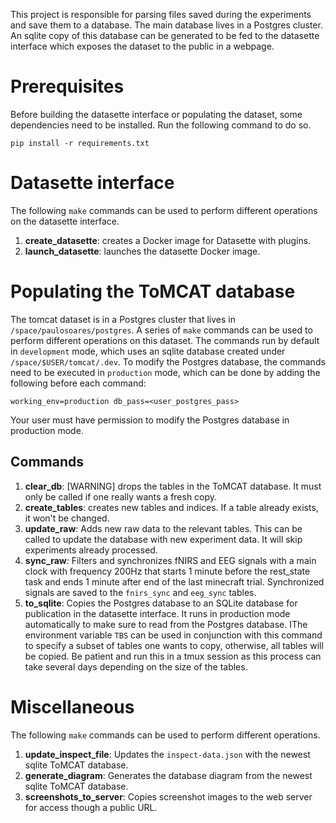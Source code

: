 This project is responsible for parsing files saved during the experiments and save them to a database. The main database lives in a Postgres cluster. An sqlite copy of this database can be generated to be fed to the datasette interface which exposes the dataset to the public in a webpage.

# Prerequisites
Before building the datasette interface or populating the dataset, some dependencies need to be installed. Run the following command to do so.
```
pip install -r requirements.txt
```

# Datasette interface

The following `make` commands can be used to perform different operations on the datasette interface.
1. **create_datasette**: creates a Docker image for Datasette with plugins.
2. **launch_datasette**: launches the datasette Docker image.

# Populating the ToMCAT database

The tomcat dataset is in a Postgres cluster that lives in `/space/paulosoares/postgres`. A series of `make` commands can be used to perform different operations on this dataset. The commands run by default in `development` mode, which uses an sqlite database created under `/space/$USER/tomcat/.dev`. To modify the Postgres database, the commands need to be executed in `production` mode, which can be done by adding the following before each command:
```
working_env=production db_pass=<user_postgres_pass>
```
Your user must have permission to modify the Postgres database in production mode.

## Commands
1. **clear_db**: [WARNING] drops the tables in the ToMCAT database. It must only be called if one really wants a fresh copy.
2. **create_tables**: creates new tables and indices. If a table already exists, it won't be changed.
3. **update_raw**: Adds new raw data to the relevant tables. This can be called to update the database with new experiment data. It will skip experiments already processed.
4. **sync_raw**: Filters and synchronizes fNIRS and EEG signals with a main clock with frequency 200Hz that starts 1 minute before the rest_state task and ends 1 minute after end of the last minecraft trial. Synchronized signals are saved to the `fnirs_sync` and `eeg_sync` tables.
5. **to_sqlite**: Copies the Postgres database to an SQLite database for publication in the datasette interface. It runs in production mode automatically to make sure to read from the Postgres database. IThe environment variable `TBS` can be used in conjunction with this command to specify a subset of tables one wants to copy, otherwise, all tables will be copied. Be patient and run this in a tmux session as this process can take several days depending on the size of the tables.

# Miscellaneous
The following `make` commands can be used to perform different operations.

1. **update_inspect_file**: Updates the `inspect-data.json` with the newest sqlite ToMCAT database.
2. **generate_diagram**: Generates the database diagram from the newest sqlite ToMCAT database.
3. **screenshots_to_server**: Copies screenshot images to the web server for access though a public URL.
